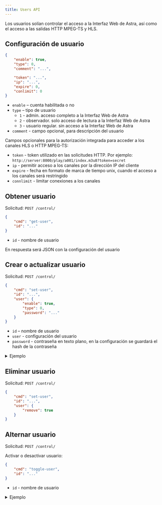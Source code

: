 ```yaml
---
title: Users API
---
```


Los usuarios solían controlar el acceso a la Interfaz Web de Astra, así como el acceso a las salidas HTTP MPEG-TS y HLS.

## Configuración de usuario

```json
{
    "enable": true,
    "type": 0,
    "comment": "...",

    "token": "...",
    "ip": "...",
    "expire": 0,
    "conlimit": 0
}
```

- `enable` – cuenta habilitada o no
- `type` – tipo de usuario
    - `1` - admin. acceso completo a la Interfaz Web de Astra
    - `2` - observador. solo acceso de lectura a la Interfaz Web de Astra
    - `3` - usuario regular. sin acceso a la Interfaz Web de Astra
- `comment` - campo opcional, para descripción del usuario

Campos opcionales para la autorización integrada para acceder a los canales HLS o HTTP MPEG-TS:

- `token` - token utilizado en las solicitudes HTTP. Por ejemplo: `http://server:8000/play/a001/index.m3u8?token=secret`
- `ip` - permitir acceso a los canales por la dirección IP del cliente
- `expire` - fecha en formato de marca de tiempo unix, cuando el acceso a los canales será restringido
- `connlimit` - limitar conexiones a los canales

## Obtener usuario

Solicitud: `POST /control/`

```json
{
    "cmd": "get-user",
    "id": "..."
}
```

- `id` - nombre de usuario

En respuesta será JSON con la configuración del usuario

## Crear o actualizar usuario

Solicitud: `POST /control/`

```json
{
    "cmd": "set-user",
    "id": "...",
    "user": {
        "enable": true,
        "type": 0,
        "password": "..."
    }
}
```

- `id` – nombre de usuario
- `user` - configuración del usuario
- `password` - contraseña en texto plano, en la configuración se guardará el hash de la contraseña

<details>
<summary>Ejemplo</summary>

Puede crear un nuevo usuario ejecutando el siguiente comando:

```sh
curl -X POST -user login -d @- http://server:8000/control/ <<END
{
  "cmd": "set-user",
  "id": "new-admin",
  "user": {
    "enable": true,
    "type": 1,
    "password": "secret"
  }
}
END
```

en caso de éxito, Astra devuelve:

```json
{ "set-user": "ok" }
```
</details>

## Eliminar usuario

Solicitud: `POST /control/`

```json
{
    "cmd": "set-user",
    "id": "...",
    "user": {
        "remove": true
    }
}
```

## Alternar usuario

Solicitud: `POST /control/`

Activar o desactivar usuario:

```json
{
    "cmd": "toggle-user",
    "id": "..."
}
```

- `id` - nombre de usuario

<details>
<summary>Ejemplo</summary>

Puede habilitar o deshabilitar un usuario ejecutando el siguiente comando:

```sh
curl \
    -X POST \
    -user login \
    -d '{"cmd":"toggle-user", "id":"login"}' \
    http://server:8000/control/
```

en caso de éxito, Astra devuelve:

```json
{ "toggle-user": "ok" }
```
</details>